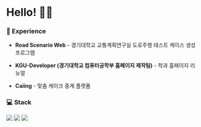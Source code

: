 # Hello! 🙋‍♂️

### 🚎 Experience

  - **Road Scenario Web** - 경기대학교 교통계획연구실 도로주행 테스트 케이스 생성 프로그램
    
  - **KGU-Developer (경기대학교 컴퓨터공학부 홈페이지 제작팀)** - 학과 홈페이지 리뉴얼
 
  - **Caiing** - 맞춤 케이크 중계 플랫폼
        
 


  ### 💻 Stack
  
<img src="https://img.shields.io/badge/React-61DAFB?style=flat-square&logo=React&logoColor=black"/> <img src="https://img.shields.io/badge/Next.js-000000?style=flat-square&logo=Next.js&logoColor=white"/> <img src="https://img.shields.io/badge/TypeScript-3178C6?style=flat-square&logo=TypeScript&logoColor=white"/> 


  
